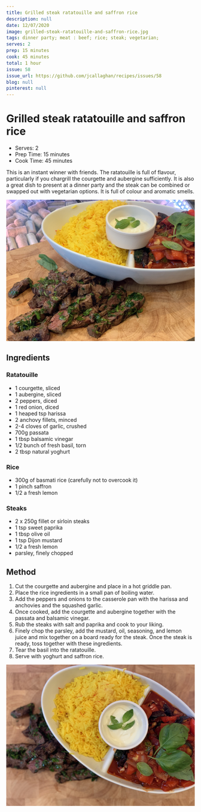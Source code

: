 ```yaml
---
title: Grilled steak ratatouille and saffron rice
description: null
date: 12/07/2020
image: grilled-steak-ratatouille-and-saffron-rice.jpg
tags: dinner party; meat : beef; rice; steak; vegetarian;
serves: 2
prep: 15 minutes
cook: 45 minutes
total: 1 hour
issue: 58
issue_url: https://github.com/jcallaghan/recipes/issues/58
blog: null
pinterest: null
---
```


# Grilled steak ratatouille and saffron rice

* Serves: 2
* Prep Time: 15 minutes
* Cook Time: 45 minutes

This is an instant winner with friends. The ratatouille is full of flavour, particularly if you chargrill the courgette and aubergine sufficiently. It is also a great dish to present at a dinner party and the steak can be combined or swapped out with vegetarian options. It is full of colour and aromatic smells. 

![image](../images/grilled_steak_ratatouille_and_saffron_rice_1.jpeg)

## Ingredients

### Ratatouille
* 1 courgette, sliced
* 1 aubergine, sliced
* 2 peppers, diced
* 1 red onion, diced
* 1 heaped tsp harissa
* 2 anchovy fillets, minced
* 2-4 cloves of garlic, crushed
* 700g passata
* 1 tbsp balsamic vinegar
* 1/2 bunch of fresh basil, torn
* 2 tbsp natural yoghurt

### Rice
* 300g of basmati rice (carefully not to overcook it)
* 1 pinch saffron
* 1/2 a fresh lemon

### Steaks
* 2 x 250g fillet or sirloin steaks
* 1 tsp sweet paprika
* 1 tbsp olive oil
* 1 tsp Dijon mustard
* 1/2 a fresh lemon
* parsley, finely chopped

## Method
1. Cut the courgette and aubergine and place in a hot griddle pan.
1. Place the rice ingredients in a small pan of boiling water.
1. Add the peppers and onions to the casserole pan with the harissa and anchovies and the squashed garlic.
1. Once cooked, add the courgette and aubergine together with the passata and balsamic vinegar.
1. Rub the steaks with salt and paprika and cook to your liking.
1. Finely chop the parsley, add the mustard, oil, seasoning, and lemon juice and mix together on a board ready for the steak. Once the steak is ready, toss together with these ingredients.
1. Tear the basil into the ratatouille.
1. Serve with yoghurt and saffron rice.

![image](../images/grilled_steak_ratatouille_and_saffron_rice_2.jpeg)
